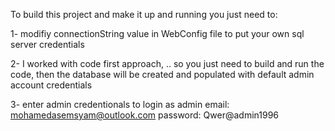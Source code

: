 To build this project and make it up and running you just need to:

1- modifiy connectionString value in WebConfig file to put your own sql server credentials

2- I worked with code first approach, .. so you just need to build and run the code, then the database will be created and populated with default admin account credentials

3- enter admin credentionals to login as admin
                                                email: mohamedasemsyam@outlook.com
                                                password: Qwer@admin1996
